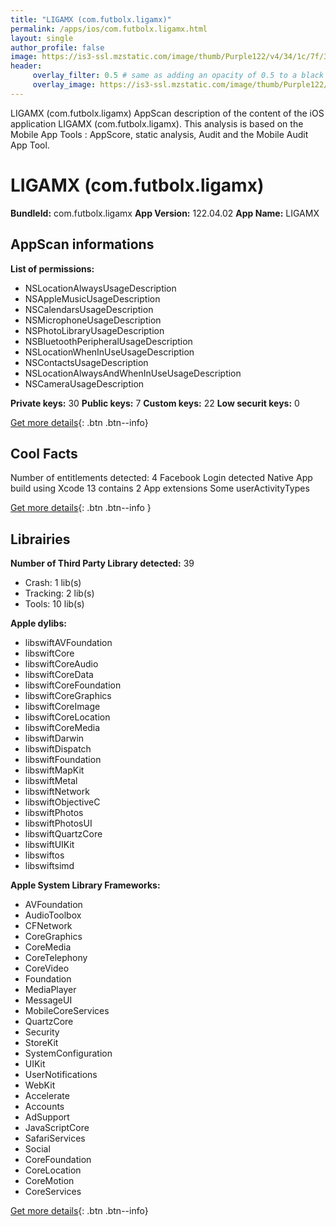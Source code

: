 ```yaml
---
title: "LIGAMX (com.futbolx.ligamx)"
permalink: /apps/ios/com.futbolx.ligamx.html
layout: single
author_profile: false
image: https://is3-ssl.mzstatic.com/image/thumb/Purple122/v4/34/1c/7f/341c7fa1-8ecc-6965-6444-0ff315ee9622/GxAppIcon-0-0-1x_U007emarketing-0-0-0-7-0-0-sRGB-0-0-0-GLES2_U002c0-512MB-85-220-0-0.png/512x512bb.jpg
header: 
     overlay_filter: 0.5 # same as adding an opacity of 0.5 to a black background
     overlay_image: https://is3-ssl.mzstatic.com/image/thumb/Purple122/v4/34/1c/7f/341c7fa1-8ecc-6965-6444-0ff315ee9622/GxAppIcon-0-0-1x_U007emarketing-0-0-0-7-0-0-sRGB-0-0-0-GLES2_U002c0-512MB-85-220-0-0.png/512x512bb.jpg
---
```

LIGAMX (com.futbolx.ligamx) AppScan description of the content of the iOS application LIGAMX (com.futbolx.ligamx). This analysis is based on the Mobile App Tools : AppScore, static analysis, Audit and the Mobile Audit App Tool.

# LIGAMX (com.futbolx.ligamx)

**BundleId:** com.futbolx.ligamx
**App Version:** 122.04.02
**App Name:** LIGAMX


## AppScan informations 

**List of permissions:** 
- NSLocationAlwaysUsageDescription
- NSAppleMusicUsageDescription
- NSCalendarsUsageDescription
- NSMicrophoneUsageDescription
- NSPhotoLibraryUsageDescription
- NSBluetoothPeripheralUsageDescription
- NSLocationWhenInUseUsageDescription
- NSContactsUsageDescription
- NSLocationAlwaysAndWhenInUseUsageDescription
- NSCameraUsageDescription
  
  
**Private keys:** 30
**Public keys:** 7
**Custom keys:** 22
**Low securit keys:** 0
  
[Get more details](/pricing.html){: .btn .btn--info}

## Cool Facts

Number of entitlements detected: 4
Facebook Login detected
Native App
build using Xcode 13
contains 2 App extensions
Some userActivityTypes
  
[Get more details](/pricing.html){: .btn .btn--info }

## Librairies 
**Number of Third Party Library detected:** 39
- Crash: 1 lib(s)
- Tracking: 2 lib(s)
- Tools: 10 lib(s)


**Apple dylibs:**
- libswiftAVFoundation
- libswiftCore
- libswiftCoreAudio
- libswiftCoreData
- libswiftCoreFoundation
- libswiftCoreGraphics
- libswiftCoreImage
- libswiftCoreLocation
- libswiftCoreMedia
- libswiftDarwin
- libswiftDispatch
- libswiftFoundation
- libswiftMapKit
- libswiftMetal
- libswiftNetwork
- libswiftObjectiveC
- libswiftPhotos
- libswiftPhotosUI
- libswiftQuartzCore
- libswiftUIKit
- libswiftos
- libswiftsimd


**Apple System Library Frameworks:**
- AVFoundation
- AudioToolbox
- CFNetwork
- CoreGraphics
- CoreMedia
- CoreTelephony
- CoreVideo
- Foundation
- MediaPlayer
- MessageUI
- MobileCoreServices
- QuartzCore
- Security
- StoreKit
- SystemConfiguration
- UIKit
- UserNotifications
- WebKit
- Accelerate
- Accounts
- AdSupport
- JavaScriptCore
- SafariServices
- Social
- CoreFoundation
- CoreLocation
- CoreMotion
- CoreServices


  
[Get more details](/pricing.html){: .btn .btn--info}

